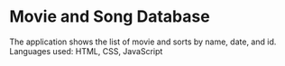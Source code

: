 # Movie  and Song Database

The application shows the list of movie and sorts by name, date, and id.  
Languages used: HTML, CSS, JavaScript
